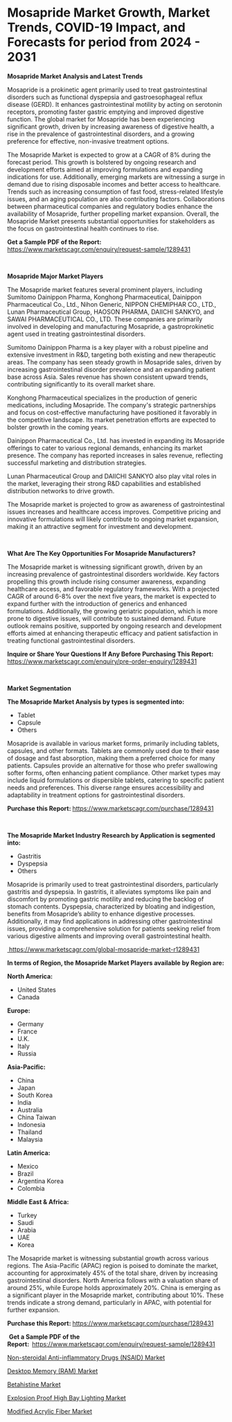 <p><h1>Mosapride Market Growth, Market Trends, COVID-19 Impact, and Forecasts for period from 2024 - 2031</h1></p><p><strong>Mosapride Market Analysis and Latest Trends</strong></p>
<p><p>Mosapride is a prokinetic agent primarily used to treat gastrointestinal disorders such as functional dyspepsia and gastroesophageal reflux disease (GERD). It enhances gastrointestinal motility by acting on serotonin receptors, promoting faster gastric emptying and improved digestive function. The global market for Mosapride has been experiencing significant growth, driven by increasing awareness of digestive health, a rise in the prevalence of gastrointestinal disorders, and a growing preference for effective, non-invasive treatment options.</p><p>The Mosapride Market is expected to grow at a CAGR of 8% during the forecast period. This growth is bolstered by ongoing research and development efforts aimed at improving formulations and expanding indications for use. Additionally, emerging markets are witnessing a surge in demand due to rising disposable incomes and better access to healthcare. Trends such as increasing consumption of fast food, stress-related lifestyle issues, and an aging population are also contributing factors. Collaborations between pharmaceutical companies and regulatory bodies enhance the availability of Mosapride, further propelling market expansion. Overall, the Mosapride Market presents substantial opportunities for stakeholders as the focus on gastrointestinal health continues to rise.</p></p>
<p><strong>Get a Sample PDF of the Report:&nbsp;</strong> <a href="https://www.marketscagr.com/enquiry/request-sample/1289431?utm_campaign=1126&utm_medium=2&utm_source=Github&utm_content=ia&utm_term=26102024&utm_id=mosapride">https://www.marketscagr.com/enquiry/request-sample/1289431</a></p>
<p>&nbsp;</p>
<p><strong>Mosapride Major Market Players</strong></p>
<p><p>The Mosapride market features several prominent players, including Sumitomo Dainippon Pharma, Konghong Pharmaceutical, Dainippon Pharmaceutical Co., Ltd., Nihon Generic, NIPPON CHEMIPHAR CO., LTD., Lunan Pharmaceutical Group, HAOSON PHARMA, DAIICHI SANKYO, and SAWAI PHARMACEUTICAL CO., LTD. These companies are primarily involved in developing and manufacturing Mosapride, a gastroprokinetic agent used in treating gastrointestinal disorders.</p><p>Sumitomo Dainippon Pharma is a key player with a robust pipeline and extensive investment in R&D, targeting both existing and new therapeutic areas. The company has seen steady growth in Mosapride sales, driven by increasing gastrointestinal disorder prevalence and an expanding patient base across Asia. Sales revenue has shown consistent upward trends, contributing significantly to its overall market share.</p><p>Konghong Pharmaceutical specializes in the production of generic medications, including Mosapride. The company's strategic partnerships and focus on cost-effective manufacturing have positioned it favorably in the competitive landscape. Its market penetration efforts are expected to bolster growth in the coming years.</p><p>Dainippon Pharmaceutical Co., Ltd. has invested in expanding its Mosapride offerings to cater to various regional demands, enhancing its market presence. The company has reported increases in sales revenue, reflecting successful marketing and distribution strategies.</p><p>Lunan Pharmaceutical Group and DAIICHI SANKYO also play vital roles in the market, leveraging their strong R&D capabilities and established distribution networks to drive growth.</p><p>The Mosapride market is projected to grow as awareness of gastrointestinal issues increases and healthcare access improves. Competitive pricing and innovative formulations will likely contribute to ongoing market expansion, making it an attractive segment for investment and development.</p></p>
<p>&nbsp;</p>
<p><strong>What Are The Key Opportunities For Mosapride Manufacturers?</strong></p>
<p><p>The Mosapride market is witnessing significant growth, driven by an increasing prevalence of gastrointestinal disorders worldwide. Key factors propelling this growth include rising consumer awareness, expanding healthcare access, and favorable regulatory frameworks. With a projected CAGR of around 6-8% over the next five years, the market is expected to expand further with the introduction of generics and enhanced formulations. Additionally, the growing geriatric population, which is more prone to digestive issues, will contribute to sustained demand. Future outlook remains positive, supported by ongoing research and development efforts aimed at enhancing therapeutic efficacy and patient satisfaction in treating functional gastrointestinal disorders.</p></p>
<p><strong>Inquire or Share Your Questions If Any Before Purchasing This Report:</strong> <a href="https://www.marketscagr.com/enquiry/pre-order-enquiry/1289431?utm_campaign=1126&utm_medium=2&utm_source=Github&utm_content=ia&utm_term=26102024&utm_id=mosapride">https://www.marketscagr.com/enquiry/pre-order-enquiry/1289431</a></p>
<p>&nbsp;</p>
<p><strong>Market Segmentation</strong></p>
<p><strong>The Mosapride Market Analysis by types is segmented into:</strong></p>
<p><ul><li>Tablet</li><li>Capsule</li><li>Others</li></ul></p>
<p><p>Mosapride is available in various market forms, primarily including tablets, capsules, and other formats. Tablets are commonly used due to their ease of dosage and fast absorption, making them a preferred choice for many patients. Capsules provide an alternative for those who prefer swallowing softer forms, often enhancing patient compliance. Other market types may include liquid formulations or dispersible tablets, catering to specific patient needs and preferences. This diverse range ensures accessibility and adaptability in treatment options for gastrointestinal disorders.</p></p>
<p><strong>Purchase this Report:&nbsp;</strong><a href="https://www.marketscagr.com/purchase/1289431?utm_campaign=1126&utm_medium=2&utm_source=Github&utm_content=ia&utm_term=26102024&utm_id=mosapride">https://www.marketscagr.com/purchase/1289431</a></p>
<p>&nbsp;</p>
<p><strong>The Mosapride Market Industry Research by Application is segmented into:</strong></p>
<p><ul><li>Gastritis</li><li>Dyspepsia</li><li>Others</li></ul></p>
<p><p>Mosapride is primarily used to treat gastrointestinal disorders, particularly gastritis and dyspepsia. In gastritis, it alleviates symptoms like pain and discomfort by promoting gastric motility and reducing the backlog of stomach contents. Dyspepsia, characterized by bloating and indigestion, benefits from Mosapride’s ability to enhance digestive processes. Additionally, it may find applications in addressing other gastrointestinal issues, providing a comprehensive solution for patients seeking relief from various digestive ailments and improving overall gastrointestinal health.</p></p>
<p><a href="https://www.marketscagr.com/global-mosapride-market-r1289431?utm_campaign=1126&utm_medium=2&utm_source=Github&utm_content=ia&utm_term=26102024&utm_id=mosapride">&nbsp;https://www.marketscagr.com/global-mosapride-market-r1289431</a></p>
<p><strong>In terms of Region, the Mosapride Market Players available by Region are:</strong></p>
<p>
    <p> <strong> North America: </strong>
        <ul>
            <li>United States</li>
            <li>Canada</li>
        </ul>
        </p> 
    <p> <strong> Europe: </strong>
        <ul>
            <li>Germany</li>
            <li>France</li>
            <li>U.K.</li>
            <li>Italy</li>
            <li>Russia</li>
        </ul>
        </p> 
    <p> <strong> Asia-Pacific: </strong>
        <ul>
            <li>China</li>
            <li>Japan</li>
            <li>South Korea</li>
            <li>India</li>
            <li>Australia</li>
            <li>China Taiwan</li>
            <li>Indonesia</li>
            <li>Thailand</li>
            <li>Malaysia</li>
        </ul>
        </p> 
    <p> <strong> Latin America: </strong>
        <ul>
            <li>Mexico</li>
            <li>Brazil</li>
            <li>Argentina Korea</li>
            <li>Colombia</li>
        </ul>
        </p> 
    <p> <strong> Middle East & Africa: </strong>
        <ul>
            <li>Turkey</li>
            <li>Saudi</li>
            <li>Arabia</li>
            <li>UAE</li>
            <li>Korea</li>
        </ul>
    </p>
    </p>
<p><p>The Mosapride market is witnessing substantial growth across various regions. The Asia-Pacific (APAC) region is poised to dominate the market, accounting for approximately 45% of the total share, driven by increasing gastrointestinal disorders. North America follows with a valuation share of around 25%, while Europe holds approximately 20%. China is emerging as a significant player in the Mosapride market, contributing about 10%. These trends indicate a strong demand, particularly in APAC, with potential for further expansion.</p></p>
<p><strong>Purchase this Report: </strong><a href="https://www.marketscagr.com/purchase/1289431?utm_campaign=1126&utm_medium=2&utm_source=Github&utm_content=ia&utm_term=26102024&utm_id=mosapride">https://www.marketscagr.com/purchase/1289431</a></p>
<p>&nbsp;<strong>Get a Sample PDF of the Report:&nbsp;&nbsp;</strong><a href="https://www.marketscagr.com/enquiry/request-sample/1289431?utm_campaign=1126&utm_medium=2&utm_source=Github&utm_content=ia&utm_term=26102024&utm_id=mosapride">https://www.marketscagr.com/enquiry/request-sample/1289431</a></p>
<p><strong></strong></p>
<p><p><a href="https://www.linkedin.com/pulse/global-non-steroidal-anti-inflammatory-drugs-nsaid-market-analysis-gotlc?utm_campaign=1126&utm_medium=2&utm_source=Github&utm_content=ia&utm_term=26102024&utm_id=mosapride">Non-steroidal Anti-inflammatory Drugs (NSAID) Market</a></p><p><a href="https://www.linkedin.com/pulse/desktop-memory-ram-market-evolution-future-outlook-forecasting-mueee?utm_campaign=1126&utm_medium=2&utm_source=Github&utm_content=ia&utm_term=26102024&utm_id=mosapride">Desktop Memory (RAM) Market</a></p><p><a href="https://github.com/gdfhhhj/Market-Research-Report-List-6/blob/main/betahistine-market.md?utm_campaign=1126&utm_medium=2&utm_source=Github&utm_content=ia&utm_term=26102024&utm_id=mosapride">Betahistine Market</a></p><p><a href="https://issuu.com/reportprime-2/docs/explosion-proof-high-bay-lighting-m_0cc692d74992f0?utm_campaign=1126&utm_medium=2&utm_source=Github&utm_content=ia&utm_term=26102024&utm_id=mosapride">Explosion Proof High Bay Lighting Market</a></p><p><a href="https://www.linkedin.com/pulse/mapping-modified-acrylic-fiber-market-trends-challenges-3jrbc?utm_campaign=1126&utm_medium=2&utm_source=Github&utm_content=ia&utm_term=26102024&utm_id=mosapride">Modified Acrylic Fiber Market</a></p></p>